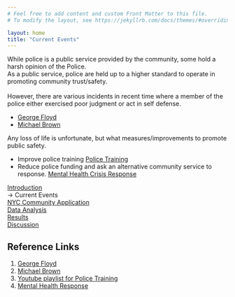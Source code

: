 ```yaml
---
# Feel free to add content and custom Front Matter to this file.
# To modify the layout, see https://jekyllrb.com/docs/themes/#overriding-theme-defaults

layout: home
title: "Current Events"
---
```

While police is a public service provided by the community, some hold a harsh opinion of the Police.
<br>
As a public service, police are held up to a higher standard to operate in promoting community trust/safety.
<br>
<br>
However, there are various incidents in recent time where a member of the police either exercised poor judgment or act in self defense.  

* [George Floyd](https://en.wikipedia.org/wiki/George_Floyd)
* [Michael Brown](https://en.wikipedia.org/wiki/Shooting_of_Michael_Brown)

Any loss of life is unfortunate, but what measures/improvements to promote public safety.  

* Improve police training [Police Training](https://www.youtube.com/playlist?list=PLFE3YAP2b_fTnKoxCirhzjGiYOXOpw_7r)
* Reduce police funding and ask an alternative community service to response. [Mental Health Crisis Response][Mental Health Crisis Response]

[Mental Health Crisis Response]: https://www.thecity.nyc/2022/7/18/23267193/mental-health-911-b-heard-teams

<div id="navigationSide">
    <a href="/">Introduction</a>
    <br>
    <a disabled> -> Current Events</a>
    <br>
    <a href="/projects/ait722/application/">NYC Community Application</a>
    <br>
    <a href="/projects/ait722/application/analysis">Data Analysis</a>
    <br>    
    <a href="/projects/ait722/application/results">Results</a>
    <br>
    <a href="/projects/ait722/application/discussion">Discussion</a>
</div>
<div id="referenceLinks">
    <h2>Reference Links</h2>
    <ol>
        <li>
            <a href="https://en.wikipedia.org/wiki/George_Floyd" title="George Floyd Wiki">George Floyd</a>
        </li>
        <li>
            <a href="https://en.wikipedia.org/wiki/Shooting_of_Michael_Brown" title="Michael Brown Wiki">Michael Brown</a>
        </li>
        <li>
            <a href="https://www.youtube.com/playlist?list=PLFE3YAP2b_fTnKoxCirhzjGiYOXOpw_7r" title="Youtube Playlist for Police Training Videos">Youtube playlist for Police Training</a>
        </li>
        <li>
            <a href="https://www.thecity.nyc/2022/7/18/23267193/mental-health-911-b-heard-teams" title="The City-News Article: Non-Cop Response Teams Handled Just 16% of 911 Mental Health Crisis Calls">Mental Health Response</a>
        </li>
    </ol>
</div>

<script>
    $(document).ready(() => {
        var toc = $("#navigationSide");
        if (toc != null)
        {
            var nav = $("div.col-md-2");
            toc.prependTo(nav);
        }

        var ref = $("#referenceLinks");
        if (ref != null)
        {
            var nav = $("div.col-md-2");
            ref.appendTo(nav);
        }        
        return;
    });

</script>